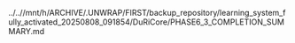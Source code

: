 ../..//mnt/h/ARCHIVE/.UNWRAP/FIRST/backup_repository/learning_system_fully_activated_20250808_091854/DuRiCore/PHASE6_3_COMPLETION_SUMMARY.md